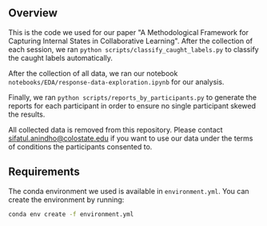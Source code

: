 ## Overview

This is the code we used for our paper "A Methodological Framework for Capturing Internal States in Collaborative Learning". After the collection of each session, we ran ```python scripts/classify_caught_labels.py``` to classify the caught labels automatically.

After the collection of all data, we ran our notebook ```notebooks/EDA/response-data-exploration.ipynb``` for our analysis.

Finally, we ran ```python scripts/reports_by_participants.py``` to generate the reports for each participant in order to ensure no single participant skewed the results.

All collected data is removed from this repository. Please contact sifatul.anindho@colostate.edu if you want to use our data under the terms of conditions the participants consented to.


## Requirements

The conda environment we used is available in ```environment.yml```. You can create the environment by running:

```bash
conda env create -f environment.yml
```
